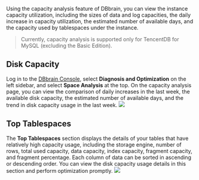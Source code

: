 Using the capacity analysis feature of DBbrain, you can view the instance capacity utilization, including the sizes of data and log capacities, the daily increase in capacity utilization, the estimated number of available days, and the capacity used by tablespaces under the instance.

>Currently, capacity analysis is supported only for TencentDB for MySQL (excluding the Basic Edition).

## Disk Capacity
Log in to the [DBbrain Console](https://console.cloud.tencent.com/dbbrain/slow-sql), select **Diagnosis and Optimization** on the left sidebar, and select **Space Analysis** at the top.
On the capacity analysis page, you can view the comparison of daily increases in the last week, the available disk capacity, the estimated number of available days, and the trend in disk capacity usage in the last week.
![](https://main.qcloudimg.com/raw/ecd64ab4f412169e7a2fe6478ec18f04.png)

## Top Tablespaces
The **Top Tablespaces** section displays the details of your tables that have relatively high capacity usage, including the storage engine, number of rows, total used capacity, data capacity, index capacity, fragment capacity, and fragment percentage. Each column of data can be sorted in ascending or descending order. You can view the disk capacity usage details in this section and perform optimization promptly.
![](https://main.qcloudimg.com/raw/446b27370346ecb8eeaababcffe73722.png)

